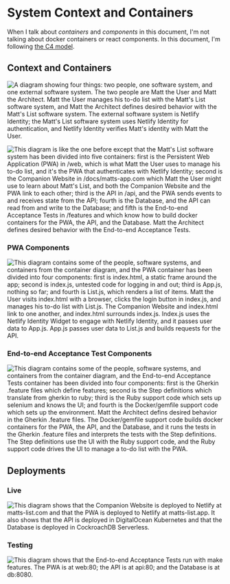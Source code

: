 System Context and Containers
=============================

When I talk about *containers* and *components* in this document, I'm
not talking about docker containers or react components. In this
document, I'm following [the C4 model][1].

[1]: https://c4model.com/

Context and Containers
----------------------

![A diagram showing four things: two people, one software system, and
one external software system. The two people are Matt the User and Matt
the Architect. Matt the User manages his to-do list with the Matt's List
software system, and Matt the Architect defines desired behavior with
the Matt's List software system. The external software system is Netlify
Identity; the Matt's List software system uses Netlify Identity for
authentication, and Netlify Identity verifies Matt's identity with Matt
the User.][1]

![This diagram is like the one before except that the Matt's List
software system has been divided into five containers: first is the
Persistent Web Application (PWA) in /web, which is what Matt the User
uses to manage his to-do list, and it's the PWA that authenticates with
Netlify Identity; second is the Companion Website in /docs/matts-app.com
which Matt the User might use to learn about Matt's List, and both the
Companion Website and the PWA link to each other; third is the API in
/api, and the PWA sends events to and receives state from the API;
fourth is the Database, and the API can read from and write to the
Database; and fifth is the End-to-end Acceptance Tests in /features and
which know how to build docker containers for the PWA, the API, and the
Database. Matt the Architect defines desired behavior with the
End-to-end Acceptance Tests.][2]

### PWA Components ###

![This diagram contains some of the people, software systems, and
containers from the container diagram, and the PWA container has been
divided into four components: first is index.html, a static frame around
the app; second is index.js, untested code for logging in and out; third
is App.js, nothing so far; and fourth is List.js, which renders a list
of items. Matt the User visits index.html with a browser, clicks the
login button in index.js, and manages his to-do list with List.js. The
Companion Website and index.html link to one another, and index.html
surrounds index.js. Index.js uses the Netlify Identity Widget to engage
with Netlify Identity, and it passes user data to App.js. App.js passes
user data to List.js and builds requests for the API.][3]

### End-to-end Acceptance Test Components ###

![This diagram contains some of the people, software systems, and
containers from the container diagram, and the End-to-end Acceptance
Tests container has been divided into four components: first is the
Gherkin .feature files which define features; second is the Step
definitions which translate from gherkin to ruby; third is the Ruby
support code which sets up selenium and knows the UI; and fourth is the
Docker/gemfile support code which sets up the environment. Matt the
Architect defins desired behavior in the Gherkin .feature files. The
Docker/gemfile support code builds docker containers for the PWA, the
API, and the Database, and it runs the tests in the Gherkin .feature
files and interprets the tests with the Step definitions. The Step
definitions use the UI with the Ruby support code, and the Ruby support
code drives the UI to manage a to-do list with the PWA.][4]

Deployments
-----------

### Live ###

![This diagram shows that the Companion Website is deployed
to Netlify at matts-list.com and that the PWA is deployed to
Netlify at matts-list.app. It also shows that the API is
deployed in DigitalOcean Kubernetes and that the Database is
deployed in CockroachDB Serverless.][5]

### Testing ###

![This diagram shows that the End-to-end Acceptance Tests run with make
features. The PWA is at web:80; the API is at api:80; and the Database
is at db:8080.][6]

[1]: ./diagrams/context.jpg             "System Context for Matt's List"
[2]: ./diagrams/containers.jpg          "Containers in Matt's List"
[3]: ./diagrams/components-pwa.jpg      "Components in the PWA"
[4]: ./diagrams/components-features.jpg "Components in the Acceptance Tests"
[5]: ./diagrams/deployment-live.jpg     "Live Deployment"
[6]: ./diagrams/deployment-features.jpg "Testing Deployment"
